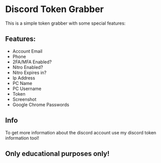 # Discord Token Grabber

This is a simple token grabber with some special features: 

## Features: 
- Account Email
- Phone
- 2FA/MFA Enabled?
- Nitro Enabled?
- Nitro Expires in?
- Ip Address
- PC Name
- PC Username
- Token
- Screenshot
- Google Chrome Passwords

## Info
To get more information about the discord account use my discord token information tool!

## Only educational purposes only!
